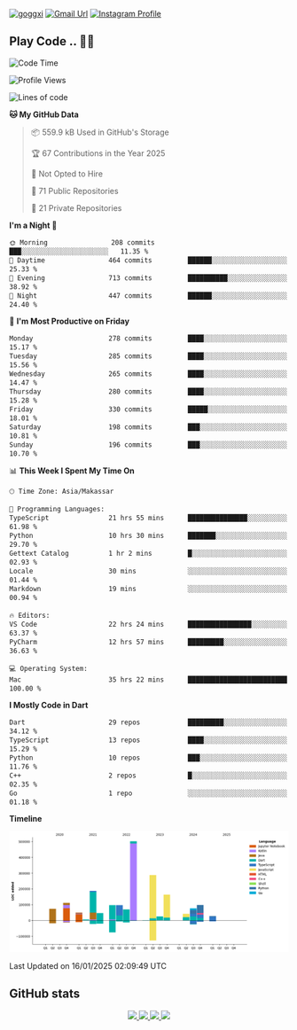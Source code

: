 [![goggxi](https://img.shields.io/badge/Portofolio-Goggxi-orange)](https://goggxi.github.io)
[![Gmail Url](https://img.shields.io/twitter/url?label=Goggxi@gmail.com&logo=gmail&style=social&url=http%3A%2F%2Fmailto%3Acontact.Goggxi@gmail.com)](mailto:Goggxi@gmail.com) [![Instagram Profile](https://img.shields.io/twitter/url?label=moh_rifkan&logo=instagram&style=social&url=https://www.instagram.com/moh_rifkan/)](https://www.instagram.com/moh_rifkan/)

## Play Code .. 💬🚀

<!-- [![Moh Rifkan GitHub stats](https://github-readme-stats.vercel.app/api?username=goggxi&count_private=true&show_icons=true&theme=dracula&custom_title=Goggxi%20Statistic%20🚀)](https://github.com/goggxi/goggxi)

[![Top Langs](https://github-readme-stats.vercel.app/api/top-langs/?username=goggxi&langs_count=8&layout=compact&show_icons=true&theme=dracula)](https://github.com/goggxi/goggxi) -->

<!--START_SECTION:waka-->
![Code Time](http://img.shields.io/badge/Code%20Time-3%2C947%20hrs%2038%20mins-blue)

![Profile Views](http://img.shields.io/badge/Profile%20Views-1-blue)

![Lines of code](https://img.shields.io/badge/From%20Hello%20World%20I%27ve%20Written-2.0%20million%20lines%20of%20code-blue)

**🐱 My GitHub Data** 

> 📦 559.9 kB Used in GitHub's Storage 
 > 
> 🏆 67 Contributions in the Year 2025
 > 
> 🚫 Not Opted to Hire
 > 
> 📜 71 Public Repositories 
 > 
> 🔑 21 Private Repositories 
 > 
**I'm a Night 🦉** 

```text
🌞 Morning                208 commits         ███░░░░░░░░░░░░░░░░░░░░░░   11.35 % 
🌆 Daytime                464 commits         ██████░░░░░░░░░░░░░░░░░░░   25.33 % 
🌃 Evening                713 commits         ██████████░░░░░░░░░░░░░░░   38.92 % 
🌙 Night                  447 commits         ██████░░░░░░░░░░░░░░░░░░░   24.40 % 
```
📅 **I'm Most Productive on Friday** 

```text
Monday                   278 commits         ████░░░░░░░░░░░░░░░░░░░░░   15.17 % 
Tuesday                  285 commits         ████░░░░░░░░░░░░░░░░░░░░░   15.56 % 
Wednesday                265 commits         ████░░░░░░░░░░░░░░░░░░░░░   14.47 % 
Thursday                 280 commits         ████░░░░░░░░░░░░░░░░░░░░░   15.28 % 
Friday                   330 commits         █████░░░░░░░░░░░░░░░░░░░░   18.01 % 
Saturday                 198 commits         ███░░░░░░░░░░░░░░░░░░░░░░   10.81 % 
Sunday                   196 commits         ███░░░░░░░░░░░░░░░░░░░░░░   10.70 % 
```


📊 **This Week I Spent My Time On** 

```text
🕑︎ Time Zone: Asia/Makassar

💬 Programming Languages: 
TypeScript               21 hrs 55 mins      ███████████████░░░░░░░░░░   61.98 % 
Python                   10 hrs 30 mins      ███████░░░░░░░░░░░░░░░░░░   29.70 % 
Gettext Catalog          1 hr 2 mins         █░░░░░░░░░░░░░░░░░░░░░░░░   02.93 % 
Locale                   30 mins             ░░░░░░░░░░░░░░░░░░░░░░░░░   01.44 % 
Markdown                 19 mins             ░░░░░░░░░░░░░░░░░░░░░░░░░   00.94 % 

🔥 Editors: 
VS Code                  22 hrs 24 mins      ████████████████░░░░░░░░░   63.37 % 
PyCharm                  12 hrs 57 mins      █████████░░░░░░░░░░░░░░░░   36.63 % 

💻 Operating System: 
Mac                      35 hrs 22 mins      █████████████████████████   100.00 % 
```

**I Mostly Code in Dart** 

```text
Dart                     29 repos            █████████░░░░░░░░░░░░░░░░   34.12 % 
TypeScript               13 repos            ████░░░░░░░░░░░░░░░░░░░░░   15.29 % 
Python                   10 repos            ███░░░░░░░░░░░░░░░░░░░░░░   11.76 % 
C++                      2 repos             █░░░░░░░░░░░░░░░░░░░░░░░░   02.35 % 
Go                       1 repo              ░░░░░░░░░░░░░░░░░░░░░░░░░   01.18 % 
```



**Timeline**

![Lines of Code chart](https://raw.githubusercontent.com/Goggxi/Goggxi/main/assets/bar_graph.png)


 Last Updated on 16/01/2025 02:09:49 UTC
<!--END_SECTION:waka-->

## GitHub stats

<p align="center">
  <a href="https://github.com/goggxi">
    <img src="http://github-profile-summary-cards.vercel.app/api/cards/profile-details?username=goggxi&theme=transparent" />
  </a>
  <a href="https://github.com/goggxi">
    <img src="https://github-readme-streak-stats.herokuapp.com/?user=goggxi&hide_border=true&card_width=338&theme=transparent" />
  </a>
  <a href="https://github.com/goggxi">
    <img src="http://github-profile-summary-cards.vercel.app/api/cards/stats?username=goggxi&theme=transparent" />
  </a>
  <a href="https://github.com/goggxi">
    <img src="https://github-readme-stats.vercel.app/api/top-langs/?username=goggxi&langs_count=10&exclude_repo=&hide=c,makefile,html,css,sass,nix,nunjucks,tsql,dockerfile,shell&card_width=699&hide_border=true&theme=transparent" />
  </a>
  <!-- <br/>
  <a href="https://github.com/goggxi">
    <img src="https://komarev.com/ghpvc/?username=goggxi&color=blue&style=flat" />
  </a> -->
</p>
